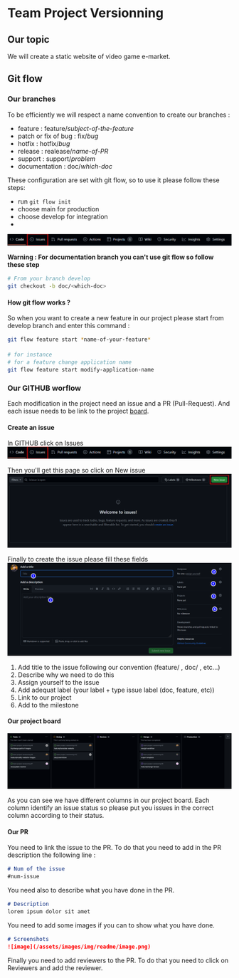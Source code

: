 # Team Project Versionning
## Our topic 
We will create a static website of video game e-market. 

## Git flow
### Our branches 
To be efficiently we will respect a name convention to create our branches :
- feature : feature/*subject-of-the-feature*
- patch or fix of bug : fix/*bug*
- hotfix : hotfix/*bug*
- release : realease/*name-of-PR*
- support : support/*problem*
- documentation : doc/*which-doc*

These configuration are set with git flow, so to use it please follow these steps: 
- run `git flow init`
- choose main for production
- choose develop for integration
- 
![git flow](/assets/images/img/readme/image.png)


**Warning : For documentation branch you can't use git flow so follow these step**
```bash
# From your branch develop 
git checkout -b doc/<which-doc>
```

#### How git flow works ? 
So when you want to create a new feature in our project please start from develop branch and enter this command :
```bash
git flow feature start *name-of-your-feature*

# for instance
# for a feature change application name 
git flow feature start modify-application-name
```

### Our GITHUB worflow
Each modification in the project need an issue and a PR (Pull-Request). And each issue needs to be link to the project [board](https://github.com/users/AlexisCro/projects/4).

#### Create an issue
In GITHUB click on Issues
![issue tab](/assets/images/img/readme/image-1.png)

Then you'll get this page so click on New issue
![new issue](/assets/images/img/readme/image-2.png)

Finally to create the issue please fill these fields
![create issue](/assets/images/img/readme/image-3.png)
1. Add title to the issue following our convention (feature/ , doc/ , etc...)
2. Describe why we need to do this
3. Assign yourself to the issue
4. Add adequat label (your label + type issue label (doc, feature, etc))
5. Link to our project
6. Add to the milestone

#### Our project board
![board](/assets/images/img/readme/image-4.png)

As you can see we have different columns in our project board. Each column identify an issue status so please put you issues in the correct column according to their status. 

#### Our PR
You need to link the issue to the PR. To do that you need to add in the PR description the following line :

```md
# Num of the issue
#num-issue
```

You need also to describe what you have done in the PR.

```md
# Description
lorem ipsum dolor sit amet
```

You need to add some images if you can to show what you have done.

```md
# Screenshots
![image](/assets/images/img/readme/image.png)
```

Finally you need to add reviewers to the PR. To do that you need to click on Reviewers and add the reviewer.
